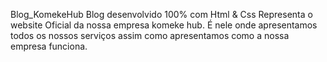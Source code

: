  Blog_KomekeHub
 Blog desenvolvido 100% com Html & Css
 Representa o website Oficial da nossa empresa komeke hub. 
 É nele onde apresentamos todos os nossos serviços assim como apresentamos como a nossa empresa funciona. 
  
 
  
